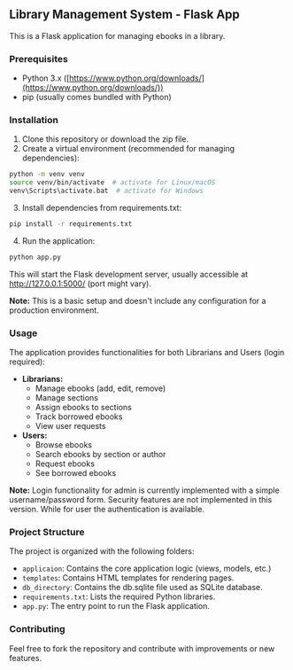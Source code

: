 ## Library Management System - Flask App

This is a Flask application for managing ebooks in a library.

### Prerequisites

* Python 3.x ([https://www.python.org/downloads/](https://www.python.org/downloads/))
* pip (usually comes bundled with Python)

### Installation

1. Clone this repository or download the zip file.
2. Create a virtual environment (recommended for managing dependencies):

```bash
python -m venv venv
source venv/bin/activate  # activate for Linux/macOS
venv\Scripts\activate.bat  # activate for Windows
```

3. Install dependencies from requirements.txt:

```bash
pip install -r requirements.txt
```

4. Run the application:

```bash
python app.py
```

This will start the Flask development server, usually accessible at http://127.0.0.1:5000/ (port might vary).

**Note:** This is a basic setup and doesn't include any configuration for a production environment.


### Usage

The application provides functionalities for both Librarians and Users (login required):

* **Librarians:**
    * Manage ebooks (add, edit, remove)
    * Manage sections
    * Assign ebooks to sections
    * Track borrowed ebooks
    * View user requests
* **Users:**
    * Browse ebooks
    * Search ebooks by section or author
    * Request ebooks
    * See borrowed ebooks

**Note:** Login functionality for admin is currently implemented with a simple username/password form. Security features are not implemented in this version. While for user the authentication is available.


### Project Structure

The project is organized with the following folders:

* `applicaion`: Contains the core application logic (views, models, etc.)
* `templates`: Contains HTML templates for rendering pages.
* `db_directory`: Contains the db.sqlite file used as SQLite database.
* `requirements.txt`: Lists the required Python libraries.
* `app.py`: The entry point to run the Flask application.


### Contributing

Feel free to fork the repository and contribute with improvements or new features.
